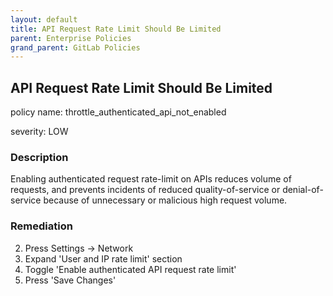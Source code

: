 ```yaml
---
layout: default
title: API Request Rate Limit Should Be Limited
parent: Enterprise Policies
grand_parent: GitLab Policies
---
```



## API Request Rate Limit Should Be Limited
policy name: throttle_authenticated_api_not_enabled

severity: LOW

### Description
Enabling authenticated request rate-limit on APIs reduces volume of requests, and prevents incidents of reduced quality-of-service or denial-of-service because of unnecessary or malicious high request volume.



### Remediation
2. Press Settings -> Network
3. Expand 'User and IP rate limit' section
4. Toggle 'Enable authenticated API request rate limit'
5. Press 'Save Changes'



